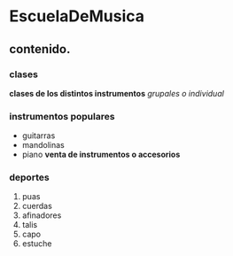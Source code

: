 # EscuelaDeMusica
 ## contenido.
### clases
**clases de los distintos instrumentos**
*grupales o individual*

### instrumentos populares 
* guitarras
* mandolinas
* piano
  **venta de instrumentos o accesorios**
### deportes
1. puas
2. cuerdas
3. afinadores
4. talis
5. capo
6. estuche

